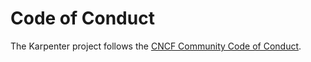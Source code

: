 # Code of Conduct
The Karpenter project follows the [CNCF Community Code of Conduct](https://github.com/cncf/foundation/blob/master/code-of-conduct.md).